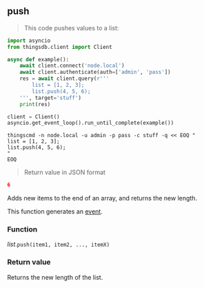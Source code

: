 ## push

> This code pushes values to a list:

```python
import asyncio
from thingsdb.client import Client

async def example():
    await client.connect('node.local')
    await client.authenticate(auth=['admin', 'pass'])
    res = await client.query(r'''
        list = [1, 2, 3];
        list.push(4, 5, 6);
    ''', target='stuff')
    print(res)

client = Client()
asyncio.get_event_loop().run_until_complete(example())
```

```shell
thingscmd -n node.local -u admin -p pass -c stuff -q << EOQ "
list = [1, 2, 3];
list.push(4, 5, 6);
"
EOQ
```

> Return value in JSON format

```json
6
```

Adds new items to the end of an array, and returns the new length.

This function generates an [event](#events).

### Function
*list*.`push(item1, item2, ..., itemX)`

### Return value
Returns the new length of the list.